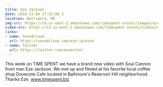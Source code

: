 ```yaml
---
title: Eze Jackson
date: 2016-11-04 17:52:00 Z
location: Baltimore, MD
img-src: https://s3.us-east-2.amazonaws.com/timespent-assets/images/eze-jackson.png
video-src: https://s3.us-east-2.amazonaws.com/timespent-assets/videos/eze-jackson.mp4
links:
- name: Soundcloud
  url: https://soundcloud.com/eze-jackson
- name: Twitter
  url: https://twitter.com/ezewriter
---
```


This week on TIME SPENT we have a brand new video with Soul Cannon front man Eze Jackson. We met up and filmed at his favorite local coffee shop Dovecote Cafe located in Baltimore's Reservoir Hill neighborhood. Thanks Eze. www.timespent.biz